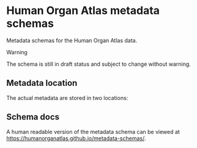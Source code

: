 # Human Organ Atlas metadata schemas

Metadata schemas for the Human Organ Atlas data.

> [!WARNING]
> The schema is still in draft status and subject to change without warning.

## Metadata location

The actual metadata are stored in two locations:

## Schema docs

A human readable version of the metadata schema can be viewed at https://humanorganatlas.github.io/metadata-schemas/.
